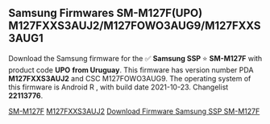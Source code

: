 <h2>Samsung Firmwares SM-M127F(UPO) M127FXXS3AUJ2/M127FOWO3AUG9/M127FXXS3AUG1</h2>
Download the Samsung firmware for the ✅ <strong>Samsung SSP </strong> ⭐ <strong>SM-M127F</strong> with product code <strong>UPO</strong> <strong> from Uruguay</strong>. This firmware has version number PDA <strong>M127FXXS3AUJ2</strong> and CSC M127FOWO3AUG9. The operating system of this firmware is Android R , with build date 2021-10-23. Changelist <strong>22113776</strong>.


[SM-M127F](https://samfirm.shop/samsung/model/SM-M127F)
[M127FXXS3AUJ2](https://samfirm.shop/samsung/pda/M127FXXS3AUJ2)
[Download Firmware Samsung SSP SM-M127F](https://samfirm.shop/samsung/firmware/467689)
